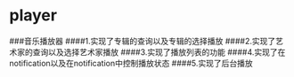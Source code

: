 # player
###音乐播放器
####1.实现了专辑的查询以及专辑的选择播放
####2.实现了艺术家的查询以及选择艺术家播放
####3.实现了播放列表的功能
####4.实现了在notification以及在notification中控制播放状态
####5.实现了后台播放
